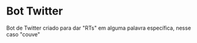 # Bot Twitter
 Bot de Twitter criado para dar "RTs" em alguma palavra específica, nesse caso "couve"
